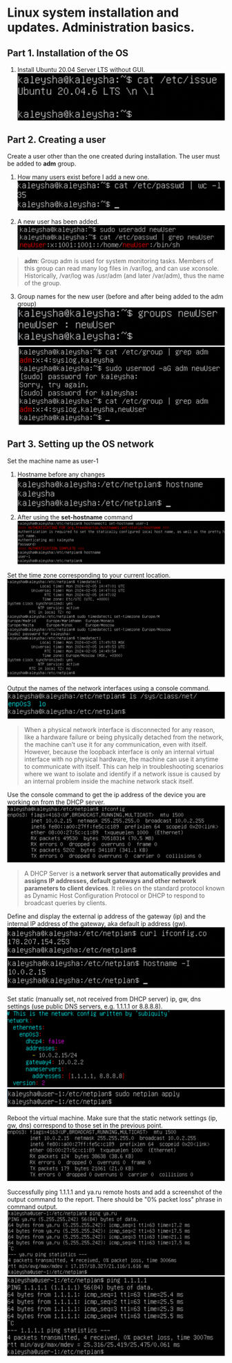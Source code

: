 # Linux system installation and updates. Administration basics.

## Part 1. Installation of the OS

1. Install Ubuntu 20.04 Server LTS without GUI.
![Ubuntu_version](./images/1.1.png)

## Part 2. Creating a user

Create a user other than the one created during installation. 
The user must be added to **adm** group.

1. How many users exist before I add a new one.
![Number_of_users](./images/2.1.png)

2. A new user has been added.
![New_user_added](./images/2.2.png)

>  **adm**: Group adm is used for system monitoring tasks. Members of
> this group can read many log files in /var/log, and can use xconsole.
> Historically, /var/log was /usr/adm (and later /var/adm), thus the
> name of the group.
> 

3. Group names for the new user (before and after being added to the adm group)
![groups_before](./images/2.3.png)
![groups_after](./images/2.4.png)

## Part 3. Setting up the OS network

Set the machine name as user-1

1. Hostname before any changes
![kaleysha](./images/3.1.png)
2. After using the **set-hostname** command
![user-1](./images/3.2.png)

Set the time zone corresponding to your current location.
![current_time_zone](./images/3.3.png)

Output the names of the network interfaces using a console command.
![current_time_zone](./images/3.4.png)

> When a physical network interface is disconnected for any reason, like a hardware 
> failure or being physically detached from the network, the machine can’t use it for any 
> communication, even with itself.
> However, because the loopback interface is only an internal virtual 
> interface with no physical hardware, the machine can use it anytime to communicate with itself.
> This can help in troubleshooting scenarios where we want to isolate and identify if a network 
> issue is caused by an internal problem inside the machine network stack itself.

Use the console command to get the ip address of the device you are working on from the DHCP server.
![ip_address_from_DHCP_server](./images/3.5.png)

> A DHCP Server is **a network server that automatically provides and
> assigns IP addresses, default gateways and other network parameters to
> client devices**. It relies on the standard protocol known as Dynamic
> Host Configuration Protocol or DHCP to respond to broadcast queries by
> clients.

Define and display the external ip address of the gateway (ip) and 
the internal IP address of the gateway, aka default ip address (gw).
![public_ip](./images/3.6.png)
![private_ip](./images/3.7.png)

Set static (manually set, not received from DHCP server) ip, gw, dns settings 
(use public DNS servers, e.g. 1.1.1.1 or 8.8.8.8).
![Static_ip_gw_etc](./images/3.8.png)
![apply_changes](./images/3.9.png)

Reboot the virtual machine. Make sure that the static network settings (ip, gw, dns)
correspond to those set in the previous point.
![show_changes](./images/3.10.png)

Successfully ping 1.1.1.1 and ya.ru remote hosts and add a screenshot of 
the output command to the report. There should be "0% packet loss" phrase in command output.
![ping_ya.ru](./images/3.11.png)
![ping_1.1.1.1](./images/3.12.png)
